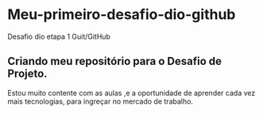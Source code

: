 # Meu-primeiro-desafio-dio-github
Desafio dio  etapa 1 Guit/GitHub

## Criando meu repositório para o Desafio de Projeto.

Estou muito contente com as aulas ,e a oportunidade de aprender
cada vez mais tecnologias, para ingreçar no mercado de trabalho.

